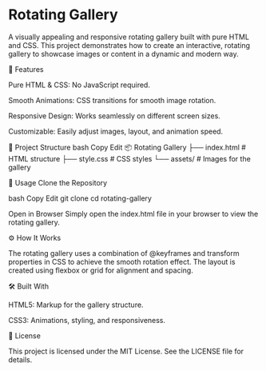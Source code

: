# Rotating Gallery

A visually appealing and responsive rotating gallery built with pure HTML and CSS. This project demonstrates how to create an interactive, rotating gallery to showcase images or content in a dynamic and modern way.

🌟 Features

Pure HTML & CSS: No JavaScript required.

Smooth Animations: CSS transitions for smooth image rotation.

Responsive Design: Works seamlessly on different screen sizes.

Customizable: Easily adjust images, layout, and animation speed.

📂 Project Structure
bash
Copy
Edit
📦 Rotating Gallery
├── index.html       # HTML structure
├── style.css        # CSS styles
└── assets/          # Images for the gallery

🚀 Usage
Clone the Repository

bash
Copy
Edit
git clone 
cd rotating-gallery

Open in Browser
Simply open the index.html file in your browser to view the rotating gallery.

⚙️ How It Works

The rotating gallery uses a combination of @keyframes and transform properties in CSS to achieve the smooth rotation effect. The layout is created using flexbox or grid for alignment and spacing.

🛠️ Built With

HTML5: Markup for the gallery structure.

CSS3: Animations, styling, and responsiveness.

📄 License

This project is licensed under the MIT License. See the LICENSE file for details.
















